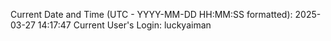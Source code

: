 Current Date and Time (UTC - YYYY-MM-DD HH:MM:SS formatted): 2025-03-27 14:17:47
Current User's Login: luckyaiman
